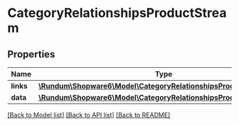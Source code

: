 # CategoryRelationshipsProductStream

## Properties
Name | Type | Description | Notes
------------ | ------------- | ------------- | -------------
**links** | [**\Rundum\Shopware6\Model\CategoryRelationshipsProductStreamLinks**](CategoryRelationshipsProductStreamLinks.md) |  | [optional] 
**data** | [**\Rundum\Shopware6\Model\CategoryRelationshipsProductStreamData**](CategoryRelationshipsProductStreamData.md) |  | [optional] 

[[Back to Model list]](../../README.md#documentation-for-models) [[Back to API list]](../../README.md#documentation-for-api-endpoints) [[Back to README]](../../README.md)

